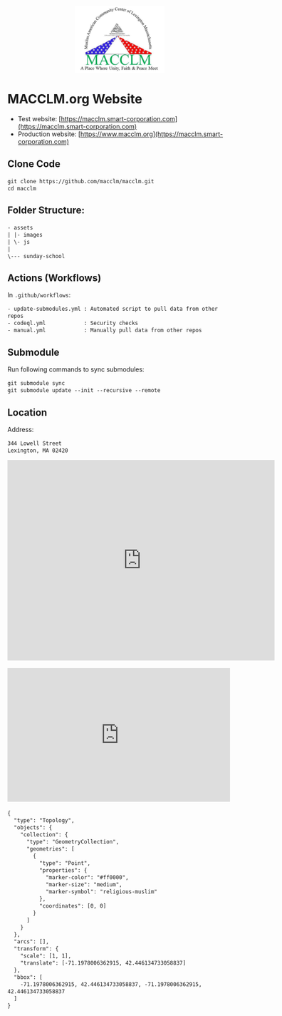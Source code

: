 <div style="text-align: center;">
    <img src="/assets/images/logo.jpg" width="200">
</div>

# MACCLM.org Website

- Test website: [https://macclm.smart-corporation.com](https://macclm.smart-corporation.com)
- Production website: [https://www.macclm.org](https://macclm.smart-corporation.com)

## Clone Code

```
git clone https://github.com/macclm/macclm.git
cd macclm
```

## Folder Structure:

```
- assets
| |- images
| \- js
|
\--- sunday-school
```

## Actions (Workflows)

In `.github/workflows`:

```
- update-submodules.yml : Automated script to pull data from other repos
- codeql.yml            : Security checks
- manual.yml            : Manually pull data from other repos
```

## Submodule

Run following commands to sync submodules:

```
git submodule sync
git submodule update --init --recursive --remote
```

## Location

Address:

```
344 Lowell Street
Lexington, MA 02420
```

<iframe src="https://www.google.com/maps/place/Lexington+Mosque/@42.4466226,-71.1978677,15z/data=!4m5!3m4!1s0x0:0xc72a0d0f0343e49c!8m2!3d42.4465716!4d-71.1978536" width="600" height="450" frameborder="0" style="border:0" allowfullscreen>
</iframe>

<p>
<iframe allowfullscreen="true" frameborder="0" height="300" src="https://www.google.com/maps/place/Lexington+Mosque/@42.4466226,-71.1978677,15z/data=!4m5!3m4!1s0x0:0xc72a0d0f0343e49c!8m2!3d42.4465716!4d-71.1978536" width="500"></iframe>
</p>

<!---
Use this site to generate topojson code:
http://geojson.io/#map=15/42.4465/-71.1980

Format: map=scale/latitude/longitude
--->

```topojson
{
  "type": "Topology",
  "objects": {
    "collection": {
      "type": "GeometryCollection",
      "geometries": [
        {
          "type": "Point",
          "properties": {
            "marker-color": "#ff0000",
            "marker-size": "medium",
            "marker-symbol": "religious-muslim"
          },
          "coordinates": [0, 0]
        }
      ]
    }
  },
  "arcs": [],
  "transform": {
    "scale": [1, 1],
    "translate": [-71.1978006362915, 42.446134733058837]
  },
  "bbox": [
    -71.1978006362915, 42.446134733058837, -71.1978006362915, 42.446134733058837
  ]
}
```
